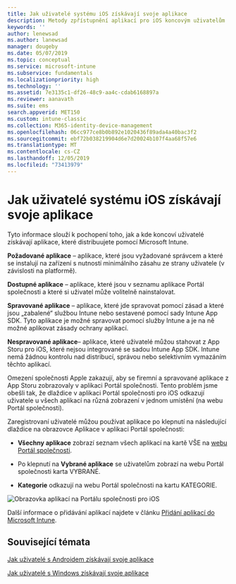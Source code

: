 ```yaml
---
title: Jak uživatelé systému iOS získávají svoje aplikace
description: Metody zpřístupnění aplikací pro iOS koncovým uživatelům
keywords: ''
author: lenewsad
ms.author: lanewsad
manager: dougeby
ms.date: 05/07/2019
ms.topic: conceptual
ms.service: microsoft-intune
ms.subservice: fundamentals
ms.localizationpriority: high
ms.technology: ''
ms.assetid: 7e3135c1-df26-48c9-aa4c-cdab6168897a
ms.reviewer: aanavath
ms.suite: ems
search.appverid: MET150
ms.custom: intune-classic
ms.collection: M365-identity-device-management
ms.openlocfilehash: 06cc977ce8b0b892e1020436f89ada4a40bac3f2
ms.sourcegitcommit: ebf72b038219904d6e7d20024b107f4aa68f57e6
ms.translationtype: MT
ms.contentlocale: cs-CZ
ms.lasthandoff: 12/05/2019
ms.locfileid: "73413979"
---
```

# <a name="how-your-ios-users-get-their-apps"></a>Jak uživatelé systému iOS získávají svoje aplikace

Tyto informace slouží k pochopení toho, jak a kde koncoví uživatelé získávají aplikace, které distribuujete pomocí Microsoft Intune.

**Požadované aplikace** – aplikace, které jsou vyžadované správcem a které se instalují na zařízení s nutností minimálního zásahu ze strany uživatele (v závislosti na platformě).

**Dostupné aplikace** – aplikace, které jsou v seznamu aplikace Portál společnosti a které si uživatel může volitelně nainstalovat.

**Spravované aplikace** – aplikace, které jde spravovat pomocí zásad a které jsou „zabalené“ službou Intune nebo sestavené pomocí sady Intune App SDK. Tyto aplikace je možné spravovat pomocí služby Intune a je na ně možné aplikovat zásady ochrany aplikací.

**Nespravované aplikace**– aplikace, které uživatelé můžou stahovat z App Storu pro iOS, které nejsou integrované se sadou Intune App SDK. Intune nemá žádnou kontrolu nad distribucí, správou nebo selektivním vymazáním těchto aplikací.  

Omezení společnosti Apple zakazují, aby se firemní a spravované aplikace z App Storu zobrazovaly v aplikaci Portál společnosti. Tento problém jsme obešli tak, že dlaždice v aplikaci Portál společnosti pro iOS odkazují uživatele u všech aplikací na různá zobrazení v jednom umístění (na webu Portál společnosti).

Zaregistrovaní uživatelé můžou používat aplikace po klepnutí na následující dlaždice na obrazovce Aplikace v aplikaci Portál společnosti:

- **Všechny aplikace** zobrazí seznam všech aplikací na kartě VŠE na [webu Portál společnosti](https://portal.manage.microsoft.com).

- Po klepnutí na **Vybrané aplikace** se uživatelům zobrazí na webu Portál společnosti karta VYBRANÉ.

- **Kategorie** odkazují na webu Portál společnosti na kartu KATEGORIE.

![Obrazovka aplikací na Portálu společnosti pro iOS](./media/end-user-apps-ios/ios-cp-app-main-apps-screen.png)

Další informace o přidávání aplikací najdete v článku [Přidání aplikací do Microsoft Intune](../apps/apps-add.md).

## <a name="see-also"></a>Související témata

[Jak uživatelé s Androidem získávají svoje aplikace](end-user-apps-android.md)

[Jak uživatelé s Windows získávají svoje aplikace](end-user-apps-windows.md)
